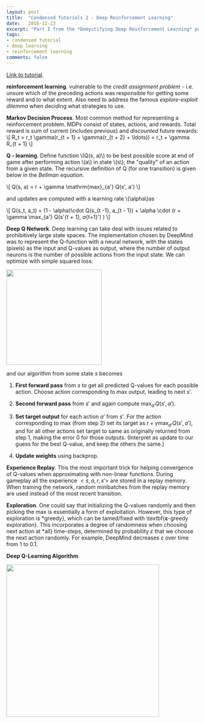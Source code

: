 ```yaml
---
layout: post
title:  "Condensed Tutorials 2 - Deep Reinforcement Learning"
date:   2016-12-23
excerpt: "Part I from the *Demystifying Deep Reinforcement Learning* post at nervanasys."
tags:
- condensed tutorial
- deep learning
- reinforcement learning
comments: false
---
```


[Link to tutorial](https://www.nervanasys.com/demystifying-deep-reinforcement-learning/).


__reinforcement learning__. vulnerable to the *credit assignment problem* - i.e. unsure which of the preceding actions was responsible for getting some reward and to what extent. Also need to address the famous *explore-exploit dilemma* when deciding what strategies to use. 

__Markov Decision Process__. Most common method for representing a reinforcement problem. MDPs consist of states, actions, and rewards. Total reward is sum of current (includes previous) and *discounted* future rewards:
\\[
	R_t = r_t \gamma(r_{t + 1}
	 + \gamma(r_{t + 2} + \ldots)) = r_t + \gamma R_{t + 1}
\\]


__Q - learning__. Define function \\(Q(s, a)\\) to be best possible score at end of game after performing action \\(a\\) in state \\(s\\); the "quality" of an action from a given state. The recursive definition of Q (for one transition) is given below in the _Bellman equation_.

\\[ Q(s, a) = r + \gamma \mathrm{max}_{a'} Q(s', a') \\]

and updates are computed with a learning rate \\(\alpha\\)as

\\[ Q(s_t, a_t) = (1 - \alpha)\cdot Q(s_{t -1}, a_{t - 1}) + \alpha \cdot (r + \gamma \max_{a'} Q(s'_{t + 1}, a_{t+1}') ) \\]
 

 __Deep Q Network__. Deep learning can take deal with issues related to prohibitively large state spaces. The implementation chosen by DeepMind was to represent the Q-function with a neural network, with the states (pixels) as the input and Q-values as output, where the number of output neurons is the number of possible actions from the input state. We can optimize with simple squared loss:
 
<img src="{{site.url}}/assets/img/drl/DRL_loss.PNG" style="width: 250px;"/>

and our algorithm from some state $s$ becomes
1. __First forward pass__ from $s$ to get all predicted Q-values for each possible action. Choose action corresponding to max output, leading to next $s'$.

2. __Second forward pass__ from $s'$ and again compute $\max_{a'} Q(s', a')$. 

3. __Set target output__ for each action $a'$ from $s'$. For the action corresponding to max (from step 2) set its target as $r + \gamma \max_{a'} Q(s', a')$, and for all other actions set target to same as originally returned from step 1, making the error 0 for those outputs. (Interpret as update to our guess for the best Q-value, and keep the others the same.)
	
4. __Update weights__ using backprop. 


__Experience Replay__. This the most important trick for helping convergence of Q-values when approximating with non-linear functions. During gameplay all the experience $<s, a, r, s'>$ are stored in a replay memory. When training the network, random minibatches from the replay memory are used instead of the most recent transition. 


__Exploration__. One could say that initializing the Q-values randomly and then picking the max is essentially a form of exploitation. However, this type of exploration is *greedy}, which can be tamed/fixed with \textbf{$\bm{\varepsilon}$-greedy exploration}. This incorporates a degree of randomness when choosing next action at *all} time-steps, determined by probability $\varepsilon$ that we choose the next action randomly. For example, DeepMind decreases $\varepsilon$ over time from 1 to 0.1. 


__Deep Q-Learning Algorithm__.

<img src="{{site.url}}/assets/img/drl/DRL_alg.PNG" style="width: 400px;"/>



